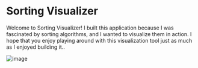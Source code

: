 # Sorting Visualizer

Welcome to Sorting Visualizer! I built this application because I was fascinated by sorting algorithms, and I wanted to visualize them in action. I hope that you enjoy playing around with this visualization tool just as much as I enjoyed building it..

![image](https://user-images.githubusercontent.com/81702392/139088148-dcd4b1b8-b0e8-4e58-8c3f-53aa28e2861f.png)
